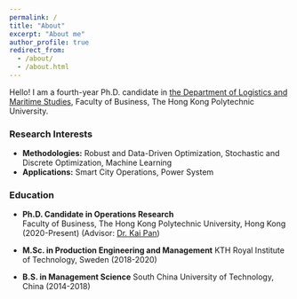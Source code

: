 ```yaml
---
permalink: /
title: "About"
excerpt: "About me"
author_profile: true
redirect_from: 
  - /about/
  - /about.html
---
```


Hello! I am a fourth-year Ph.D. candidate in [the Department of Logistics and Maritime Studies](https://www.polyu.edu.hk/lms), Faculty of Business, The Hong Kong Polytechnic University.

### Research Interests

* **Methodologies:**
Robust and Data-Driven Optimization, Stochastic and Discrete Optimization, Machine Learning
* **Applications:**
Smart City Operations, Power System

### Education
* **Ph.D. Candidate in Operations Research**   
Faculty of Business, The Hong Kong Polytechnic University, Hong Kong (2020-Present) (Advisor: [Dr. Kai Pan](https://sites.google.com/view/kaipanuf/home))

* **M.Sc. in Production Engineering and Management**
KTH Royal Institute of Technology, Sweden (2018-2020)

* **B.S. in Management Science**
South China University of Technology, China (2014-2018)



